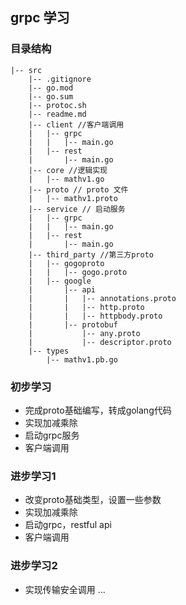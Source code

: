 ## grpc 学习



### 目录结构 

```
|-- src
    |-- .gitignore
    |-- go.mod
    |-- go.sum
    |-- protoc.sh
    |-- readme.md
    |-- client //客户端调用
    |   |-- grpc
    |   |   |-- main.go
    |   |-- rest
    |       |-- main.go
    |-- core //逻辑实现
    |   |-- mathv1.go
    |-- proto // proto 文件
    |   |-- mathv1.proto
    |-- service // 启动服务
    |   |-- grpc
    |   |   |-- main.go
    |   |-- rest
    |       |-- main.go
    |-- third_party //第三方proto
    |   |-- gogoproto
    |   |   |-- gogo.proto
    |   |-- google
    |       |-- api
    |       |   |-- annotations.proto
    |       |   |-- http.proto
    |       |   |-- httpbody.proto
    |       |-- protobuf
    |           |-- any.proto
    |           |-- descriptor.proto
    |-- types
        |-- mathv1.pb.go
```


### 初步学习 
- 完成proto基础编写，转成golang代码
- 实现加减乘除
- 启动grpc服务
- 客户端调用


### 进步学习1
- 改变proto基础类型，设置一些参数
- 实现加减乘除
- 启动grpc，restful api
- 客户端调用


### 进步学习2
- 实现传输安全调用
...
